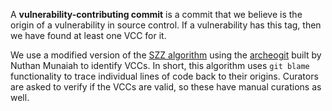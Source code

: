 A **vulnerability-contributing commit** is a commit that we believe is the origin of a vulnerability in source control. If a vulnerability has this tag, then we have found at least one VCC for it. 

We use a modified version of the [SZZ algorithm](https://dl.acm.org/doi/abs/10.1145/1082983.1083147) using the [archeogit](https://github.com/samaritan/archeogit) built by Nuthan Munaiah to identify VCCs. In short, this algorithm uses `git blame` functionality to trace individual lines of code back to their origins. Curators are asked to verify if the VCCs are valid, so these have manual curations as well. 